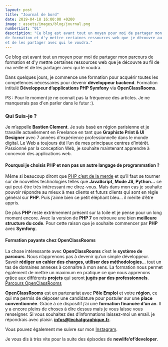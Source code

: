 ```yaml
---
layout: post
title: "Journal de bord"
date: 2019-04-18 16:00:00 +0200
image : assets/images/blog/journal.png
numberList: "01"
description: "Ce blog est avant tout un moyen pour moi de partager mon parcours 
de formation et d'y mettre certaines ressources web que je découvre au fil de ma veille
et de les partager avec qui le voudra."
---
```


Ce blog est avant tout un moyen pour moi de partager mon parcours de formation et d'y mettre certaines ressources web que je découvre au fil de ma veille et de les partager avec qui le voudra. 

Dans quelques jours, je commence une formation pour acquérir toutes les compétences nécessaires pour devenir **développeur backend**. Formation intitulé **Développeur d’applications PHP Symfony** via **OpenClassRooms**. 

PS : Pour le moment je ne connait pas la fréquence des articles. Je ne manquerais pas d'en parler dans le futur :).

### Qui Suis-je ?
Je m’appelle **Bastien Clement**. Je suis basé en région parisienne et je travaille actuellement en Freelance en tant que **Graphiste Print & UI Designer** avec 7 années d'expérience professionnelle dans le monde digital. Le Web a toujours été l’un de mes principaux centres d’intérêt. Passionné par la conception Web, je souhaite maintenant apprendre à concevoir des applications web.


#### Pourquoi je choisis PHP et non pas un autre langage de programmation ?
Même si beaucoup diront que [PHP c’est de la merde](https://www.youtube.com/watch?v=US9JCsnAVTU) et qu’il faut se tourner sur de nouvelles technologies telles que **JavaScript, Mode JS, Python…** ce qui peut-être très intéressant me direz-vous. Mais dans mon cas je souhaite pouvoir répondre au mieux à mes clients et futurs clients qui sont en règle général sur **PHP**. Puis j’aime bien ce petit éléphant bleu… il mérite d’être appris.

De plus **PHP** reste extrêmement présent sur la toile et je pense pour un long moment encore. Avec la version de **PHP 7** on retrouve une bien **meilleure structure du code**. Pour cette raison que je souhaite commencer par **PHP** avec **Symfony**. 

#### Formation payante chez OpenClassRooms
La chose intéressante avec **OpenClassRooms** c’est le **système de parcours**. Nous n’apprenons pas à devenir qu’un simple développeur. Savoir **rédiger un cahier des charges, utiliser des méthodologies**… tout un tas de domaines annexes à connaitre à mon sens. La formation nous permet également de mettre un maximum en pratique ce que nous apprenons grâce aux différents **projets** qui seront **jugés par des professionnels**. [Parcours OpenClassRooms](https://openclassrooms.com/fr/paths/59-developpeur-dapplication-php-symfony)

**OpenClassRooms** est en partenariat avec **Pôle Emploi** et votre **région**, ce qui ma permis de déposer une candidature pour postuler sur une **place conventionnée**. Grâce à ce dispositif j’ai une **formation financée d’un an**. Il y a encore pleins de choses à dire dessus mais je vous laisse vous renseigner. Si vous souhaitez des d’informations laissez-moi un email. je répondrais avec plaisir. **infos@lechatgraphique.fr**.

Vous pouvez également me suivre sur mon [Instagram](https://www.instagram.com/bc_lechatgraphique/).

Je vous dis à très vite pour la suite des épisodes de **newlife’of’developer**.